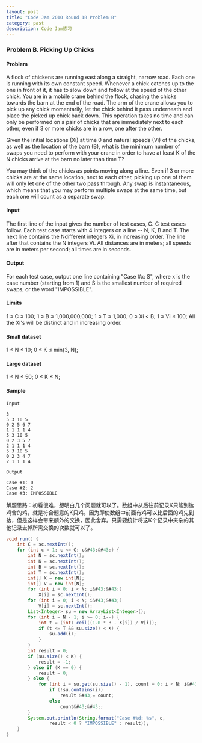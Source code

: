 ```yaml
---
layout: post
title: "Code Jam 2010 Round 1B Problem B"
category: past
description: Code Jam练习
---
```

### Problem B. Picking Up Chicks


#### Problem
A flock of chickens are running east along a straight, narrow road. Each one is running with its own constant speed. Whenever a chick catches up to the one in front of it, it has to slow down and follow at the speed of the other chick. You are in a mobile crane behind the flock, chasing the chicks towards the barn at the end of the road. The arm of the crane allows you to pick up any chick momentarily, let the chick behind it pass underneath and place the picked up chick back down. This operation takes no time and can only be performed on a pair of chicks that are immediately next to each other, even if 3 or more chicks are in a row, one after the other.

Given the initial locations (Xi) at time 0 and natural speeds (Vi) of the chicks, as well as the location of the barn (B), what is the minimum number of swaps you need to perform with your crane in order to have at least K of the N chicks arrive at the barn no later than time T?

You may think of the chicks as points moving along a line. Even if 3 or more chicks are at the same location, next to each other, picking up one of them will only let one of the other two pass through. Any swap is instantaneous, which means that you may perform multiple swaps at the same time, but each one will count as a separate swap.

#### Input
The first line of the input gives the number of test cases, C. C test cases follow. Each test case starts with 4 integers on a line -- N, K, B and T. The next line contains the Ndifferent integers Xi, in increasing order. The line after that contains the N integers Vi. All distances are in meters; all speeds are in meters per second; all times are in seconds.

#### Output
For each test case, output one line containing "Case #x: S", where x is the case number (starting from 1) and S is the smallest number of required swaps, or the word "IMPOSSIBLE".

#### Limits
1 ≤ C ≤ 100;
1 ≤ B ≤ 1,000,000,000;
1 ≤ T ≤ 1,000;
0 ≤ Xi < B;
1 ≤ Vi ≤ 100;
All the Xi's will be distinct and in increasing order.

#### Small dataset
1 ≤ N ≤ 10;
0 ≤ K ≤ min(3, N);

#### Large dataset
1 ≤ N ≤ 50;
0 ≤ K ≤ N;

#### Sample
```
Input
 
3
5 3 10 5
0 2 5 6 7
1 1 1 1 4
5 3 10 5
0 2 3 5 7
2 1 1 1 4
5 3 10 5
0 2 3 4 7
2 1 1 1 4 
 	
Output 

Case #1: 0
Case #2: 2
Case #3: IMPOSSIBLE
```

解题思路：初看很难，想明白几个问题就可以了。数组中从后往前记录K只能到达鸡舍的鸡，就是符合题意的K只鸡。因为即使数组中前面有鸡可以比后面的鸡先到达，但是这样会带来额外的交换，因此舍弃。只需要统计将这K个记录中夹杂的其他记录去掉所需交换的次数就可以了。

```java
void run() {
	int C = sc.nextInt();
	for (int c = 1; c <= C; c&#43;&#43;) {
		int N = sc.nextInt();
		int K = sc.nextInt();
		int B = sc.nextInt();
		int T = sc.nextInt();
		int[] X = new int[N];
		int[] V = new int[N];
		for (int i = 0; i < N; i&#43;&#43;)
			X[i] = sc.nextInt();
		for (int i = 0; i < N; i&#43;&#43;)
			V[i] = sc.nextInt();
		List<Integer> su = new ArrayList<Integer>();
		for (int i = N - 1; i >= 0; i--) {
			int t = (int) ceil((1.0 * B - X[i]) / V[i]);
			if (t <= T && su.size() < K) {
				su.add(i);
			}
		}
		int result = 0;
		if (su.size() < K) {
			result = -1;
		} else if (K == 0) {
			result = 0;
		} else {
			for (int i = su.get(su.size() - 1), count = 0; i < N; i&#43;&#43;)
				if (!su.contains(i))
					result &#43;= count;
				else
					count&#43;&#43;;
		}
		System.out.println(String.format("Case #%d: %s", c,
				result < 0 ? "IMPOSSIBLE" : result));
	}
}
```